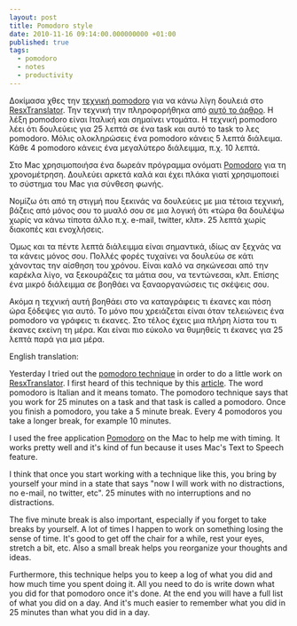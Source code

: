 ```yaml
---
layout: post
title: Pomodoro style
date: 2010-11-16 09:14:00.000000000 +01:00
published: true
tags:
  - pomodoro
  - notes
  - productivity
---
```


Δοκίμασα χθες την
<a href="http://en.wikipedia.org/wiki/Pomodoro_Technique" target="_blank">τεχνική
pomodoro</a> για να κάνω λίγη δουλειά στο
<a href="https://sourceforge.net/projects/resxtranslator/" target="_blank">ResxTranslator</a>.
Την τεχνική την πληροφορήθηκα από
<a href="http://blog.postmaster.gr/2010/11/15/a-simple-pomodoro-timer/" target="_blank">αυτό
το άρθρο</a>. Η λέξη pomodoro είναι Ιταλική και σημαίνει ντομάτα. Η τεχνική
pomodoro λέει ότι δουλεύεις για 25 λεπτά σε ένα task και αυτό το task το λες
pomodoro. Μόλις ολοκληρώσεις ένα pomodoro κάνεις 5 λεπτά διάλειμα. Κάθε 4
pomodoro κάνεις ένα μεγαλύτερο διάλειμμα, π.χ. 10 λεπτά.

Στο Mac χρησιμοποιήσα ένα δωρεάν πρόγραμμα ονόματι
<a href="http://pomodoro.ugolandini.com/" target="_blank">Pomodoro</a> για τη
χρονομέτρηση. Δουλεύει αρκετά καλά και έχει πλάκα γιατί χρησιμοποιεί το σύστημα
του Mac για σύνθεση φωνής.

Νομίζω ότι από τη στιγμή που ξεκινάς να δουλεύεις με μια τέτοια τεχνική, βάζεις
από μόνος σου το μυαλό σου σε μια λογική ότι «τώρα θα δουλέψω χωρίς να κάνω
τίποτα άλλο π.χ. e-mail, twitter, κλπ». 25 λεπτά χωρίς διακοπές και ενοχλήσεις.

Όμως και τα πέντε λεπτά διάλειμμα είναι σημαντικά, ιδίως αν ξεχνάς να τα κάνεις
μόνος σου. Πολλές φορές τυχαίνει να δουλεύω σε κάτι χάνοντας την αίσθηση του
χρόνου. Είναι καλό να σηκώνεσαι από την καρέκλα λίγο, να ξεκουράζεις τα μάτια
σου, να τεντώνεσαι, κλπ. Επίσης ένα μικρό διάλειμμα σε βοηθάει να ξαναοργανώσεις
τις σκέψεις σου.

Ακόμα η τεχνική αυτή βοηθάει στο να καταγράφεις τι έκανες και πόση ώρα ξόδεψες
για αυτό. Το μόνο που χρειάζεται είναι όταν τελειώνεις ένα pomodoro να γράφεις
τι έκανες. Στο τέλος έχεις μια πλήρη λίστα του τι έκανες εκείνη τη μέρα. Και
είναι πιο εύκολο να θυμηθείς τι έκανες για 25 λεπτά παρά για μια μέρα.

<a name="pomodoro-style-en"></a>English translation:

Yesterday I tried out the
<a href="http://en.wikipedia.org/wiki/Pomodoro_Technique">pomodoro technique</a>
in order to do a little work on
<a href="http://sourceforge.net/projects/resxtranslator/" target="_blank">ResxTranslator</a>.
I first heard of this technique by this
<a href="http://blog.postmaster.gr/2010/11/15/a-simple-pomodoro-timer/" target="_blank">article</a>.
The word pomodoro is Italian and it means tomato. The pomodoro technique says
that you work for 25 minutes on a task and that task is called a pomodoro. Once
you finish a pomodoro, you take a 5 minute break. Every 4 pomodoros you take a
longer break, for example 10 minutes.

I used the free application
<a href="http://pomodoro.ugolandini.com/" target="_blank">Pomodoro</a> on the
Mac to help me with timing. It works pretty well and it's kind of fun because it
uses Mac's Text to Speech feature.

I think that once you start working with a technique like this, you bring by
yourself your mind in a state that says "now I will work with no distractions,
no e-mail, no twitter, etc". 25 minutes with no interruptions and no
distractions.

The five minute break is also important, especially if you forget to take breaks
by yourself. A lot of times I happen to work on something losing the sense of
time. It's good to get off the chair for a while, rest your eyes, stretch a bit,
etc. Also a small break helps you reorganize your thoughts and ideas.

Furthermore, this technique helps you to keep a log of what you did and how much
time you spent doing it. All you need to do is write down what you did for that
pomodoro once it's done. At the end you will have a full list of what you did on
a day. And it's much easier to remember what you did in 25 minutes than what you
did in a day.
